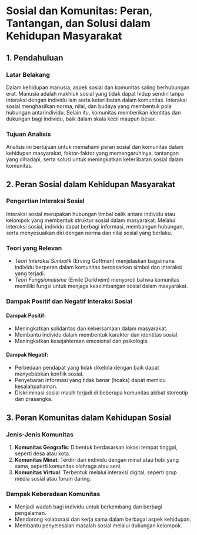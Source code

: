 # Sosial dan Komunitas: Peran, Tantangan, dan Solusi dalam Kehidupan Masyarakat

## 1. Pendahuluan

### Latar Belakang  
Dalam kehidupan manusia, aspek sosial dan komunitas saling berhubungan erat. Manusia adalah makhluk sosial yang tidak dapat hidup sendiri tanpa interaksi dengan individu lain serta keterlibatan dalam komunitas. Interaksi sosial menghasilkan norma, nilai, dan budaya yang membentuk pola hubungan antarindividu. Selain itu, komunitas memberikan identitas dan dukungan bagi individu, baik dalam skala kecil maupun besar.

### Tujuan Analisis  
Analisis ini bertujuan untuk memahami peran sosial dan komunitas dalam kehidupan masyarakat, faktor-faktor yang memengaruhinya, tantangan yang dihadapi, serta solusi untuk meningkatkan keterlibatan sosial dalam komunitas.

## 2. Peran Sosial dalam Kehidupan Masyarakat

### Pengertian Interaksi Sosial  
Interaksi sosial merupakan hubungan timbal balik antara individu atau kelompok yang membentuk struktur sosial dalam masyarakat. Melalui interaksi sosial, individu dapat berbagi informasi, membangun hubungan, serta menyesuaikan diri dengan norma dan nilai sosial yang berlaku.

### Teori yang Relevan  
- *Teori Interaksi Simbolik* (Erving Goffman) menjelaskan bagaimana individu berperan dalam komunitas berdasarkan simbol dan interaksi yang terjadi.
- *Teori Fungsionalisme* (Emile Durkheim) menyoroti bahwa komunitas memiliki fungsi untuk menjaga keseimbangan sosial dalam masyarakat.

### Dampak Positif dan Negatif Interaksi Sosial  
#### Dampak Positif:  
- Meningkatkan solidaritas dan kebersamaan dalam masyarakat.  
- Membantu individu dalam membentuk karakter dan identitas sosial.  
- Meningkatkan kesejahteraan emosional dan psikologis.  

#### Dampak Negatif:  
- Perbedaan pendapat yang tidak dikelola dengan baik dapat menyebabkan konflik sosial.  
- Penyebaran informasi yang tidak benar (hoaks) dapat memicu kesalahpahaman.  
- Diskriminasi sosial masih terjadi di beberapa komunitas akibat stereotip dan prasangka.  

## 3. Peran Komunitas dalam Kehidupan Sosial

### Jenis-Jenis Komunitas  
1. **Komunitas Geografis**: Dibentuk berdasarkan lokasi tempat tinggal, seperti desa atau kota.  
2. **Komunitas Minat**: Terdiri dari individu dengan minat atau hobi yang sama, seperti komunitas olahraga atau seni.  
3. **Komunitas Virtual**: Terbentuk melalui interaksi digital, seperti grup media sosial atau forum daring.

### Dampak Keberadaan Komunitas  
- Menjadi wadah bagi individu untuk berkembang dan berbagi pengalaman.  
- Mendorong kolaborasi dan kerja sama dalam berbagai aspek kehidupan.  
- Membantu penyelesaian masalah sosial melalui dukungan kelompok.